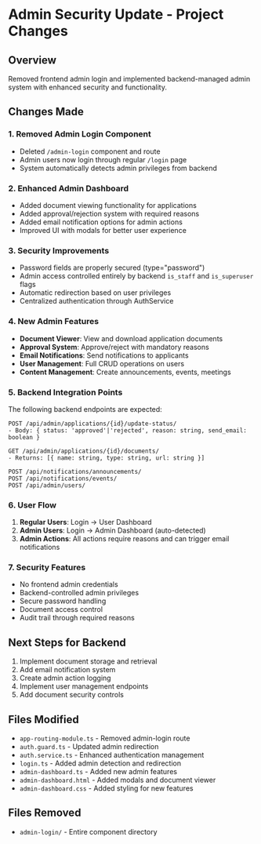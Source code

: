 # Admin Security Update - Project Changes

## Overview
Removed frontend admin login and implemented backend-managed admin system with enhanced security and functionality.

## Changes Made

### 1. Removed Admin Login Component
- Deleted `/admin-login` component and route
- Admin users now login through regular `/login` page
- System automatically detects admin privileges from backend

### 2. Enhanced Admin Dashboard
- Added document viewing functionality for applications
- Added approval/rejection system with required reasons
- Added email notification options for admin actions
- Improved UI with modals for better user experience

### 3. Security Improvements
- Password fields are properly secured (type="password")
- Admin access controlled entirely by backend `is_staff` and `is_superuser` flags
- Automatic redirection based on user privileges
- Centralized authentication through AuthService

### 4. New Admin Features
- **Document Viewer**: View and download application documents
- **Approval System**: Approve/reject with mandatory reasons
- **Email Notifications**: Send notifications to applicants
- **User Management**: Full CRUD operations on users
- **Content Management**: Create announcements, events, meetings

### 5. Backend Integration Points
The following backend endpoints are expected:

```
POST /api/admin/applications/{id}/update-status/
- Body: { status: 'approved'|'rejected', reason: string, send_email: boolean }

GET /api/admin/applications/{id}/documents/
- Returns: [{ name: string, type: string, url: string }]

POST /api/notifications/announcements/
POST /api/notifications/events/
POST /api/admin/users/
```

### 6. User Flow
1. **Regular Users**: Login → User Dashboard
2. **Admin Users**: Login → Admin Dashboard (auto-detected)
3. **Admin Actions**: All actions require reasons and can trigger email notifications

### 7. Security Features
- No frontend admin credentials
- Backend-controlled admin privileges
- Secure password handling
- Document access control
- Audit trail through required reasons

## Next Steps for Backend
1. Implement document storage and retrieval
2. Add email notification system
3. Create admin action logging
4. Implement user management endpoints
5. Add document security controls

## Files Modified
- `app-routing-module.ts` - Removed admin-login route
- `auth.guard.ts` - Updated admin redirection
- `auth.service.ts` - Enhanced authentication management
- `login.ts` - Added admin detection and redirection
- `admin-dashboard.ts` - Added new admin features
- `admin-dashboard.html` - Added modals and document viewer
- `admin-dashboard.css` - Added styling for new features

## Files Removed
- `admin-login/` - Entire component directory
